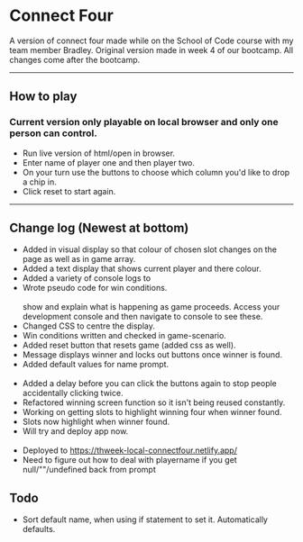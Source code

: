 # Connect Four

A version of connect four made while on the School of Code course with my team member Bradley.
Original version made in week 4 of our bootcamp.
All changes come after the bootcamp.

---

## How to play
### Current version only playable on local browser and only one person can control.
- Run live version of html/open in browser.
- Enter name of player one and then player two.
- On your turn use the buttons to choose which column you'd like to drop a chip in.
- Click reset to start again.

---

## Change log (Newest at bottom)

- Added in visual display so that colour of chosen slot changes on the page as well as in game array.
- Added a text display that shows current player and there colour.
- Added a variety of console logs to
- Wrote pseudo code for win conditions.
<br/><br/> show and explain what is happening as game proceeds. Access your development console and then navigate to console to see these.
- Changed CSS to centre the display.
- Win conditions written and checked in game-scenario.
- Added reset button that resets game (added css as well).
- Message displays winner and locks out buttons once winner is found.
- Added default values for name prompt.
<br/><br/>
- Added a delay before you can click the buttons again to stop people accidentally clicking twice.
- Refactored winning screen function so it isn't being reused constantly.
- Working on getting slots to highlight winning four when winner found.
- Slots now highlight when winner found.
- Will try and deploy app now.
<br/><br/>
- Deployed to https://thweek-local-connectfour.netlify.app/
- Need to figure out how to deal with playername if you get null/""/undefined back from prompt

## Todo
- Sort default name, when using if statement to set it. Automatically defaults.


